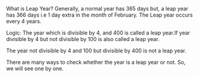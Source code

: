 What is Leap Year?
Generally, a normal year has 365 days but, a leap year has 366 days i.e 1 day extra in the month of February. The Leap year occurs every 4 years.

Logic: The year which is divisible by 4, and 400 is called a leap year.If year divisible by 4 but not divisible by 100 is also called a leap year.

The year not divisible by 4 and 100 but divisible by 400 is not a leap year.

There are many ways to check whether the year is a leap year or not. So, we will see one by one.